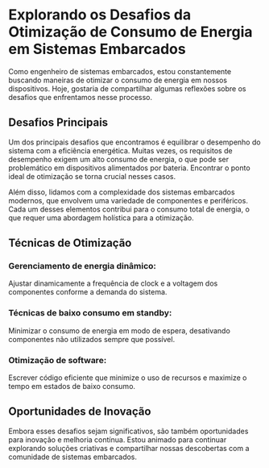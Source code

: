 # Explorando os Desafios da Otimização de Consumo de Energia em Sistemas Embarcados
Como engenheiro de sistemas embarcados, estou constantemente buscando maneiras de otimizar o consumo de energia em nossos dispositivos. Hoje, gostaria de compartilhar algumas reflexões sobre os desafios que enfrentamos nesse processo.

## Desafios Principais
Um dos principais desafios que encontramos é equilibrar o desempenho do sistema com a eficiência energética. Muitas vezes, os requisitos de desempenho exigem um alto consumo de energia, o que pode ser problemático em dispositivos alimentados por bateria. Encontrar o ponto ideal de otimização se torna crucial nesses casos.

Além disso, lidamos com a complexidade dos sistemas embarcados modernos, que envolvem uma variedade de componentes e periféricos. Cada um desses elementos contribui para o consumo total de energia, o que requer uma abordagem holística para a otimização.

## Técnicas de Otimização
### Gerenciamento de energia dinâmico:
Ajustar dinamicamente a frequência de clock e a voltagem dos componentes conforme a demanda do sistema.

### Técnicas de baixo consumo em standby:
Minimizar o consumo de energia em modo de espera, desativando componentes não utilizados sempre que possível.

### Otimização de software:
Escrever código eficiente que minimize o uso de recursos e maximize o tempo em estados de baixo consumo.

## Oportunidades de Inovação
Embora esses desafios sejam significativos, são também oportunidades para inovação e melhoria contínua. Estou animado para continuar explorando soluções criativas e compartilhar nossas descobertas com a comunidade de sistemas embarcados.
